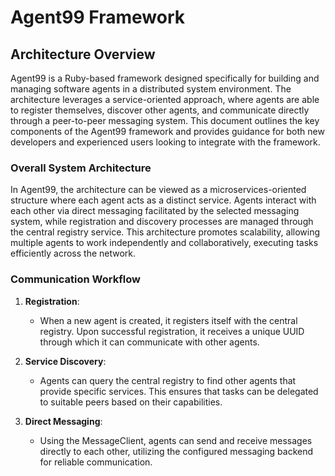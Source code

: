 # Agent99 Framework

## Architecture Overview

Agent99 is a Ruby-based framework designed specifically for building and managing software agents in a distributed system environment. The architecture leverages a service-oriented approach, where agents are able to register themselves, discover other agents, and communicate directly through a peer-to-peer messaging system. This document outlines the key components of the Agent99 framework and provides guidance for both new developers and experienced users looking to integrate with the framework.
### Overall System Architecture

In Agent99, the architecture can be viewed as a microservices-oriented structure where each agent acts as a distinct service. Agents interact with each other via direct messaging facilitated by the selected messaging system, while registration and discovery processes are managed through the central registry service. This architecture promotes scalability, allowing multiple agents to work independently and collaboratively, executing tasks efficiently across the network.

### Communication Workflow

1. **Registration**:
   - When a new agent is created, it registers itself with the central registry. Upon successful registration, it receives a unique UUID through which it can communicate with other agents.

2. **Service Discovery**:
   - Agents can query the central registry to find other agents that provide specific services. This ensures that tasks can be delegated to suitable peers based on their capabilities.

3. **Direct Messaging**:
   - Using the MessageClient, agents can send and receive messages directly to each other, utilizing the configured messaging backend for reliable communication.
